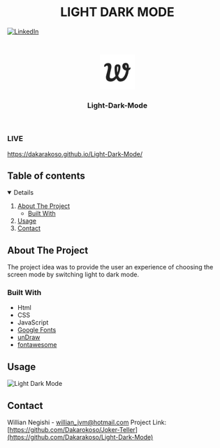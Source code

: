  <h1 align="center">LIGHT DARK MODE</h1>

[![LinkedIn][linkedin-shield]][linkedin-url]

<!-- PROJECT LOGO -->
<br />
<p align="center">
    <img src="images/apple-touch-icon.png" alt="Logo" width="80" height="80">
  </a>

  <h3 align="center">Light-Dark-Mode</h3>
<br/>
</p>

### LIVE

https://dakarakoso.github.io/Light-Dark-Mode/

<!-- TABLE OF CONTENTS -->

## Table of contents

<details open="open">
  <ol>
    <li>
      <a href="#about-the-project">About The Project</a>
      <ul>
        <li><a href="#built-with">Built With</a></li>
      </ul>
    </li>
    <li><a href="#usage">Usage</a></li>
    <li><a href="#contact">Contact</a></li>
  </ol>
</details>

<!-- ABOUT THE PROJECT -->

## About The Project

The project idea was to provide the user an experience of choosing the screen mode by switching light to dark mode.

### Built With

- Html
- CSS
- JavaScript
- [Google Fonts](https://fonts.google.com/)
- [unDraw](https://undraw.co/illustrations)
- [fontawesome](https://fontawesome.com/v5.15/icons?d=gallery&p=2&q=closef&m=free)

## Usage

![Light Dark Mode](https://github.com/Dakarakoso/Light-Dark-Mode/blob/main/images/usage.gif)

<!-- CONTACT -->

## Contact

Willian Negishi - willian_jvm@hotmail.com
Project Link: [https://github.com/Dakarokoso/Joker-Teller](https://github.com/Dakarakoso/Light-Dark-Mode)

<!-- MARKDOWN LINKS & IMAGES -->
<!-- https://www.markdownguide.org/basic-syntax/#reference-style-links -->

[linkedin-shield]: https://img.shields.io/badge/-LinkedIn-black.svg?style=for-the-badge&logo=linkedin&colorB=555
[linkedin-url]: https://www.linkedin.com/in/willian-negishi-2829a4172/
